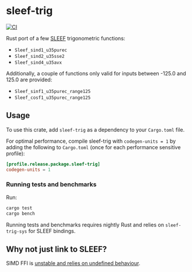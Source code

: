 # sleef-trig

[![CI](https://github.com/greatest-ape/sleef-trig/actions/workflows/ci.yml/badge.svg)](https://github.com/greatest-ape/sleef-trig/actions/workflows/ci.yml)

Rust port of a few [SLEEF](https://sleef.org) trigonometric functions:

* `Sleef_sind1_u35purec`
* `Sleef_sind2_u35sse2`
* `Sleef_sind4_u35avx`

Additionally, a couple of functions only valid for inputs between -125.0 and
125.0 are provided:

* `Sleef_sinf1_u35purec_range125`
* `Sleef_cosf1_u35purec_range125`

## Usage

To use this crate, add `sleef-trig` as a dependency to your `Cargo.toml` file.

For optimal performance, compile sleef-trig with `codegen-units = 1` by adding
the following to `Cargo.toml` (once for each performance sensitive profile):

```toml
[profile.release.package.sleef-trig]
codegen-units = 1
```

### Running tests and benchmarks

Run:

```sh
cargo test
cargo bench
```

Running tests and benchmarks requires nightly Rust and relies on
`sleef-trig-sys` for SLEEF bindings.

## Why not just link to SLEEF?

SIMD FFI is [unstable and relies on undefined behaviour](https://github.com/rust-lang/rust/issues/63068).
